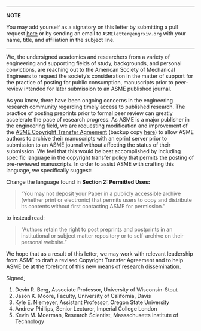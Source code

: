 ----
**NOTE**

You may add yourself as a signatory on this letter by submitting a pull request [here](https://github.com/OpenEngr/engrXiv/blob/gh-pages/_drafts/open-letter-ASME.md) or by sending an email to `ASMEletter@engrxiv.org` with your name, title, and affiliation in the subject line.

----

We, the undersigned academics and researchers from a variety of engineering and supporting fields of study, backgrounds, and personal convictions, are reaching out to the American Society of Mechanical Engineers to request the society’s consideration in the matter of support for the practice of posting for public consumption, manuscripts prior to peer-review intended for later submission to an ASME published journal. 
 
As you know, there have been ongoing concerns in the engineering research community regarding timely access to published research. The practice of posting preprints prior to formal peer review can greatly accelerate the pace of research progress. As ASME is a major publisher in the engineering field, we are requesting modification and improvement of the [ASME Copyright Transfer Agreement](http://journaltool.asme.org/Help/AuthorHelp/WebHelp/1903.pdf) (backup copy [here](https://github.com/OpenEngr/engrXiv/raw/master/pdfs/ASME_1903_retrieved20170220.pdf)) to allow ASME authors to archive their manuscripts with an eprint server prior to submission to an ASME journal without affecting the status of their submission. We feel that this would be best accomplished by including specific language in the copyright transfer policy that permits the posting of pre-reviewed manuscripts. In order to assist ASME with crafting this language, we specifically suggest:
 
Change the language found in **Section 2: Permitted Uses:**
 
> “You may not deposit your Paper in a publicly accessible archive (whether print or electronic) that permits users to copy and distribute its contents without first contacting ASME for permission.” 
 
to instead read:
 
>“Authors retain the right to post preprints and postprints in an institutional or subject matter repository or to self-archive on their personal website.”
 
We hope that as a result of this letter, we may work with relevant leadership from ASME to draft a revised Copyright Transfer Agreement and to help ASME be at the forefront of this new means of research dissemination.

Signed,

1. Devin R. Berg, Associate Professor, University of Wisconsin-Stout  
1. Jason K. Moore, Faculty, University of California, Davis  
1. Kyle E. Niemeyer, Assistant Professor, Oregon State University  
1. Andrew Phillips, Senior Lecturer, Imperial College London  
1. Kevin M. Moerman, Research Scientist, Massachusetts Institute of Technology
